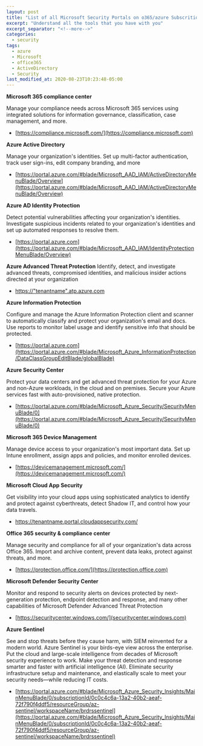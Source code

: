 ```yaml
---
layout: post
title: "List of all Microsoft Security Portals on o365/azure Subscrition"
excerpt: "Understand all the tools that you have with you"
excerpt_separator: "<!--more-->"
categories:
  - security
tags:
  - azure
  - Microsoft
  - office365
  - ActiveDirectory
  - Security
last_modified_at: 2020-08-23T10:23:48-05:00
---
```


**Microsoft 365 compliance center**

Manage your compliance needs across Microsoft 365 services using integrated solutions for information governance, classification, case management, and more.

* [https://compliance.microsoft.com/](https://compliance.microsoft.com)

**Azure Active Directory**

Manage your organization's identities. Set up multi-factor authentication, track user sign-ins, edit company branding, and more

* [https://portal.azure.com/#blade/Microsoft_AAD_IAM/ActiveDirectoryMenuBlade/Overview](https://portal.azure.com/#blade/Microsoft_AAD_IAM/ActiveDirectoryMenuBlade/Overview)



**Azure AD Identity Protection**

Detect potential vulnerabilities affecting your organization's identities. Investigate suspicious incidents related to your organization's identities and set up automated responses to resolve them.

* [https://portal.azure.com](https://portal.azure.com/#blade/Microsoft_AAD_IAM/IdentityProtectionMenuBlade/Overview)


**Azure Advanced Threat Protection**
Identify, detect, and investigate advanced threats, compromised identities, and malicious insider actions directed at your organization

* [https://"tenantname".atp.azure.com](https://tenantname.atp.azure.com/)


**Azure Information Protection**

Configure and manage the Azure Information Protection client and scanner to automatically classify and protect your organization's email and docs. Use reports to monitor label usage and identify sensitive info that should be protected.

* [https://portal.azure.com](https://portal.azure.com/#blade/Microsoft_Azure_InformationProtection/DataClassGroupEditBlade/globalBlade)

**Azure Security Center**

Protect your data centers and get advanced threat protection for your Azure and non-Azure workloads, in the cloud and on premises. Secure your Azure services fast with auto-provisioned, native protection.

* [https://portal.azure.com/#blade/Microsoft_Azure_Security/SecurityMenuBlade/0](https://portal.azure.com/#blade/Microsoft_Azure_Security/SecurityMenuBlade/0)

**Microsoft 365 Device Management**

Manage device access to your organization's most important data. Set up Intune enrollment, assign apps and policies, and monitor enrolled devices.

* [https://devicemanagement.microsoft.com/](https://devicemanagement.microsoft.com/)


**Microsoft Cloud App Security**

Get visibility into your cloud apps using sophisticated analytics to identify and protect against cyberthreats, detect Shadow IT, and control how your data travels.

* [https://tenantname.portal.cloudappsecurity.com/
](ttps://microsoft.portal.cloudappsecurity.com/)

**Office 365 security & compliance center**

Manage security and compliance for all of your organization's data across Office 365. Import and archive content, prevent data leaks, protect against threats, and more.

* [https://protection.office.com/](https://protection.office.com)


**Microsoft Defender Security Center**

Monitor and respond to security alerts on devices protected by next-generation protection, endpoint detection and response, and many other capabilities of Microsoft Defender Advanced Threat Protection

* [https://securitycenter.windows.com/](securitycenter.windows.com)


**Azure Sentinel**

See and stop threats before they cause harm, with SIEM reinvented for a modern world. Azure Sentinel is your birds-eye view across the enterprise. Put the cloud and large-scale intelligence from decades of Microsoft security experience to work. Make your threat detection and response smarter and faster with artificial intelligence (AI). Eliminate security infrastructure setup and maintenance, and elastically scale to meet your security needs—while reducing IT costs.

* [https://portal.azure.com/#blade/Microsoft_Azure_Security_Insights/MainMenuBlade/0/subscriptionId/0c0c4c6a-13a2-40b2-aeaf-72f790f4ddf5/resourceGroup/az-sentinel/workspaceName/brdrssentinel](https://portal.azure.com/#blade/Microsoft_Azure_Security_Insights/MainMenuBlade/0/subscriptionId/0c0c4c6a-13a2-40b2-aeaf-72f790f4ddf5/resourceGroup/az-sentinel/workspaceName/brdrssentinel)
